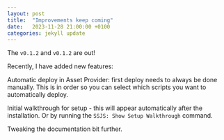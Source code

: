 ```yaml
---
layout: post
title:  "Improvements keep coming"
date:   2023-11-28 21:00:00 +0100
categories: jekyll update
---
```


The `v0.1.2` and `v0.1.2` are out!

Recently, I have added new features:

Automatic deploy in Asset Provider: first deploy needs to always be done manually. This is in order so you can select which scripts you want to automatically deploy.

Initial walkthrough for setup - this will appear automatically after the installation. Or by running the `SSJS: Show Setup Walkthrough` command.

Tweaking the documentation bit further.